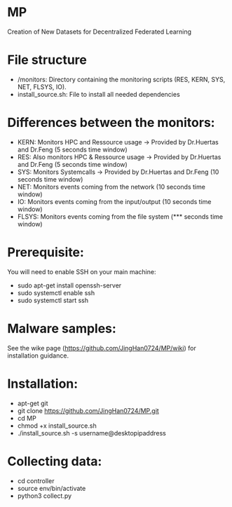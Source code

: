 # MP
Creation of New Datasets for Decentralized Federated Learning
# File structure
* /monitors: Directory containing the monitoring scripts (RES, KERN, SYS, NET, FLSYS, IO).
* install_source.sh: File to install all needed dependencies
# Differences between the monitors:
* KERN: Monitors HPC and Ressource usage -> Provided by Dr.Huertas and Dr.Feng (5 seconds time window)
* RES: Also monitors HPC & Ressource usage -> Provided by Dr.Huertas and Dr.Feng (5 seconds time window)
* SYS: Monitors Systemcalls -> Provided by Dr.Huertas and Dr.Feng (10 seconds time window)
* NET: Monitors events coming from the network (10 seconds time window)
* IO: Monitors events coming from the input/output (10 seconds time window)
* FLSYS: Monitors events coming from the file system (*** seconds time window)
# Prerequisite:
You will need to enable SSH on your main machine:
* sudo apt-get install openssh-server
* sudo systemctl enable ssh
* sudo systemctl start ssh
# Malware samples:
See the wike page (https://github.com/JingHan0724/MP/wiki) for installation guidance.
# Installation:
* apt-get git
* git clone https://github.com/JingHan0724/MP.git
* cd MP
* chmod +x install_source.sh
* ./install_source.sh -s username@desktopipaddress
# Collecting data:
* cd controller
* source env/bin/activate
* python3 collect.py

